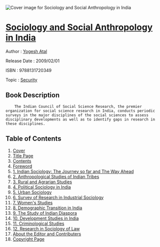 ![Cover image for Sociology and Social Anthropology in India](https://imgdetail.ebookreading.net/cover/cover/security/EB9788131720349.jpg)

[Sociology and Social Anthropology in India](https://ebookreading.net/view/book/Sociology+and+Social+Anthropology+in+India-EB9788131720349_1.html "Sociology and Social Anthropology in India")
====================================================================================================================

Author : [Yogesh Atal](https://ebookreading.net/search/author/Yogesh+Atal)

Release Date : 2009/02/01

ISBN : 9788131720349

Topic : [Security](https://ebookreading.net/search/category/security)

Book Description
-----------------

 		The Indian Council of Social Science Research, the premier organization for social science research in India, conducts periodic surveys in the major disciplines of the social sciences to assess disciplinary developments as well as to identify gaps in research in these disciplines.               
Table of Contents
-----------------

1. [Cover](https://ebookreading.net/view/book/Sociology+and+Social+Anthropology+in+India-EB9788131720349_1.html)
1. [Title Page](https://ebookreading.net/view/book/Sociology+and+Social+Anthropology+in+India-EB9788131720349_2.html)
1. [Contents](https://ebookreading.net/view/book/Sociology+and+Social+Anthropology+in+India-EB9788131720349_3.html)
1. [Foreword](https://ebookreading.net/view/book/Sociology+and+Social+Anthropology+in+India-EB9788131720349_4.html)
1. [1. Indian Sociology: The Journey so far and The Way Ahead](https://ebookreading.net/view/book/Sociology+and+Social+Anthropology+in+India-EB9788131720349_5.html)
1. [2. Anthropological Studies of Indian Tribes](https://ebookreading.net/view/book/Sociology+and+Social+Anthropology+in+India-EB9788131720349_6.html)
1. [3. Rural and Agrarian Studies](https://ebookreading.net/view/book/Sociology+and+Social+Anthropology+in+India-EB9788131720349_7.html)
1. [4. Political Sociology in India](https://ebookreading.net/view/book/Sociology+and+Social+Anthropology+in+India-EB9788131720349_8.html)
1. [5. Urban Sociology](https://ebookreading.net/view/book/Sociology+and+Social+Anthropology+in+India-EB9788131720349_9.html)
1. [6. Survey of Research in Industrial Sociology](https://ebookreading.net/view/book/Sociology+and+Social+Anthropology+in+India-EB9788131720349_10.html)
1. [7. Women&#39;s Studies](https://ebookreading.net/view/book/Sociology+and+Social+Anthropology+in+India-EB9788131720349_11.html)
1. [8. Demographic Transition in India](https://ebookreading.net/view/book/Sociology+and+Social+Anthropology+in+India-EB9788131720349_12.html)
1. [9. The Study of Indian Diaspora](https://ebookreading.net/view/book/Sociology+and+Social+Anthropology+in+India-EB9788131720349_13.html)
1. [10. Development Studies in India](https://ebookreading.net/view/book/Sociology+and+Social+Anthropology+in+India-EB9788131720349_14.html)
1. [11. Criminological Studies](https://ebookreading.net/view/book/Sociology+and+Social+Anthropology+in+India-EB9788131720349_15.html)
1. [12. Research in Sociology of Law](https://ebookreading.net/view/book/Sociology+and+Social+Anthropology+in+India-EB9788131720349_16.html)
1. [About the Editor and Contributers](https://ebookreading.net/view/book/Sociology+and+Social+Anthropology+in+India-EB9788131720349_17.html)
1. [Copyright Page](https://ebookreading.net/view/book/Sociology+and+Social+Anthropology+in+India-EB9788131720349_29.html)
